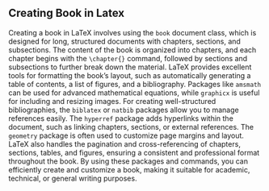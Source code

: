 ## Creating Book in Latex
Creating a book in LaTeX involves using the `book` document class, which is designed for long, structured documents with chapters, sections, and subsections. The content of the book is organized into chapters, and each chapter begins with the `\chapter{}` command, followed by sections and subsections to further break down the material. LaTeX provides excellent tools for formatting the book’s layout, such as automatically generating a table of contents, a list of figures, and a bibliography. Packages like `amsmath` can be used for advanced mathematical equations, while `graphicx` is useful for including and resizing images. For creating well-structured bibliographies, the `biblatex` or `natbib` packages allow you to manage references easily. The `hyperref` package adds hyperlinks within the document, such as linking chapters, sections, or external references. The `geometry` package is often used to customize page margins and layout. LaTeX also handles the pagination and cross-referencing of chapters, sections, tables, and figures, ensuring a consistent and professional format throughout the book. By using these packages and commands, you can efficiently create and customize a book, making it suitable for academic, technical, or general writing purposes.